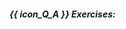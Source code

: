 ##### {{ icon_Q_A }} Exercises:

  <include src="q-tick-leastCorrect.md" />
  <include src="q-tick-trueFalse.md" />
